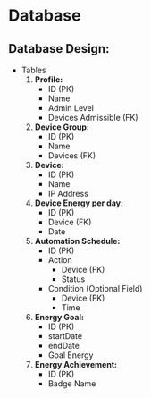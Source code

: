# Database

## Database Design:

- Tables
    1. **Profile:**
        - ID (PK)
        - Name
        - Admin Level 
        - Devices Admissible (FK)
    3. **Device Group:**
        - ID (PK)
        - Name
        - Devices (FK)
    5. **Device:**
        - ID (PK)
        - Name
        - IP Address
    7. **Device Energy per day:**
        - ID (PK)
        - Device (FK)
        - Date
    8. **Automation Schedule:**
        - ID (PK)
        - Action
            - Device (FK)
            - Status 
        - Condition (Optional Field)
            - Device (FK)
            - Time
    9. **Energy Goal:**
        - ID (PK)
        - startDate 
        - endDate 
        - Goal Energy
    10. **Energy Achievement:**
        - ID (PK)
        - Badge Name
       
